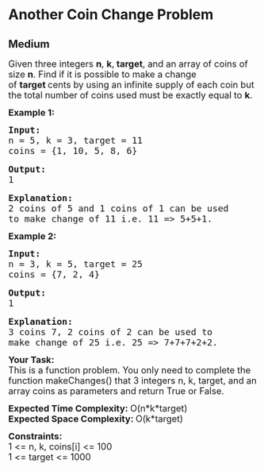 # Another Coin Change Problem
## Medium 
<div class="problems_problem_content__Xm_eO"><p><span style="font-size:18px">Given three integers <strong>n</strong>, <strong>k</strong>,<strong> target</strong>,&nbsp;and an array of coins of size <strong>n</strong>.&nbsp;Find if it is possible to make a change of&nbsp;<strong>target&nbsp;</strong>cents by using an infinite supply of each coin&nbsp;but the total number of coins used must be exactly equal to&nbsp;<strong>k</strong>.</span></p>

<p><strong><span style="font-size:18px">Example 1:</span></strong></p>

<pre><span style="font-size:18px"><strong>Input:</strong>
n = 5, k = 3, target = 11
coins = {1, 10, 5, 8, 6}</span>

<span style="font-size:18px"><strong>Output:</strong> 
1</span>

<span style="font-size:18px"><strong>Explanation: </strong>
2 coins of 5 and 1 coins of 1 can be used 
to make change of 11 i.e. 11 =&gt; 5+5+1.</span></pre>

<p><strong><span style="font-size:18px">Example 2:</span></strong></p>

<pre><span style="font-size:18px"><strong>Input:</strong>
n = 3, k = 5, target = 25
coins = {7, 2, 4}</span>

<span style="font-size:18px"><strong>Output:</strong>
1</span>

<span style="font-size:18px"><strong>Explanation:</strong>
3 coins 7, 2 coins of 2 can be used to
make change of 25 i.e. 25 =&gt; 7+7+7+2+2.</span></pre>

<p><span style="font-size:18px"><strong>Your Task:</strong><br>
This is a function problem. You only need to complete the function makeChanges()&nbsp;that 3 integers&nbsp;n, k, target,&nbsp;and an array&nbsp;coins as&nbsp;parameters and return True&nbsp;or False.</span></p>

<p><span style="font-size:18px"><strong>Expected Time Complexity: </strong>O(n*k*target)<br>
<strong>Expected Space Complexity: </strong>O(k*target)</span></p>

<p><span style="font-size:18px"><strong>Constraints:</strong><br>
1 &lt;= n, k, coins[i]&nbsp;&lt;= 100<br>
1 &lt;= target &lt;= 1000</span></p>
</div>